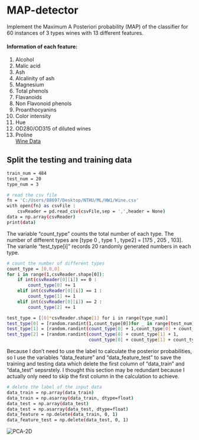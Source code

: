 # MAP-detector
Implement the Maximum A Posteriori  probability (MAP) of the classifier for 60 instances of 3 types wines with 13 different features.  
#### Information of each feature: 
1. Alcohol  
2. Malic acid  
3. Ash  
4. Alcalinity of ash  
5. Magnesium  
6. Total phenols  
7. Flavanoids  
8. Non Flavonoid phenols  
9. Proanthocyanins  
10. Color intensity  
11. Hue  
12. OD280/OD315 of diluted wines   
13. Proline  
[Wine Data](https://archive.ics.uci.edu/ml/datasets/Wine)  
##  Split the testing and training data
```sh
train_num = 484
test_num = 20
type_num = 3

# read the csv file 
fn = 'C:/Users/88697/Desktop/NTHU/ML/HW1/Wine.csv'
with open(fn) as csvFile : 
    csvReader = pd.read_csv(csvFile,sep = ',',header = None) 
data = np.array(csvReader)
print(data)
```
The variable “count_type” counts the total number of each type. The number of different types are [type 0 , type 1 , type2] = [175 , 205 , 103]. The varianle “test_type[i]” records 20 randomly generated numbers in each type.  

```sh
# count the number of different types
count_type = [0,0,0]
for i in range(1,csvReader.shape[0]):
    if int(csvReader[0][i]) == 0 : 
        count_type[0] += 1
    elif int(csvReader[0][i]) == 1 :
        count_type[1] += 1
    elif int(csvReader[0][i]) == 2 :
        count_type[2] += 1

test_type = [[0]*csvReader.shape[1] for i in range(type_num)]
test_type[0] = [random.randint(1,count_type[0])for _ in range(test_num)]
test_type[1] = [random.randint(count_type[0] + 1,count_type[0] + count_type[1])for _ in range(test_num)]
test_type[2] = [random.randint(count_type[0] + count_type[1] + 1,
                               count_type[0] + count_type[1] + count_type[2])for _ in range(test_num)]
```
Because I don’t need to use the label to calculate the posterior probabilities, so I use the variables “data_feature” and “data_feature_test” to save the training and testing data which delete the first column of “data_train” and “data_test” sepsrstely. I thought this section may be redundant because I actually only need to skip the first column in the calculation to achieve.  

```sh
# delete the label of the input data
data_train = np.array(data_train)
data_train = np.asarray(data_train, dtype=float)
data_test = np.array(data_test)
data_test = np.asarray(data_test, dtype=float)
data_feature = np.delete(data_train, 0, 1)
data_feature_test = np.delete(data_test, 0, 1)
```

![PCA-2D](https://user-images.githubusercontent.com/75994180/227760603-8f23d427-455c-4edf-a7b2-5a1ec844c84e.png)
